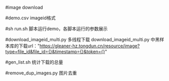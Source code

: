 #image download

#demo.csv   imageid格式

#sh run.sh  脚本运行demo，各脚本运行的参数展示  

#download_imageid_multi.py   多线程下载
download_imageid_multi.py 中黑样本库的下载url："https://gleaner-hz.tongdun.cn/resource/image?type=file_id&file_id={}&timestamp={}&token={}"



#gen_list.sh  统计下载的总量

#remove_dup_images.py 图片去重

